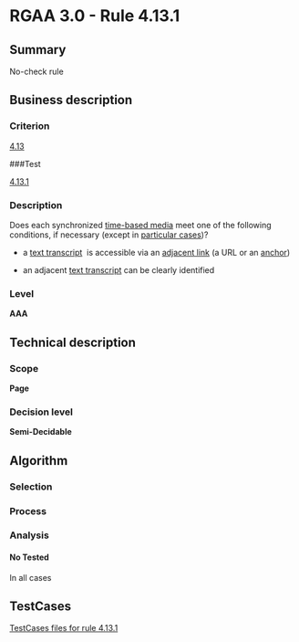 # RGAA 3.0 -  Rule 4.13.1

## Summary

No-check rule

## Business description

### Criterion

[4.13](http://asqatasun.github.io/RGAA--3.0--EN/RGAA3.0_Criteria_English_version_v1.html#crit-4-13)

###Test

[4.13.1](http://asqatasun.github.io/RGAA--3.0--EN/RGAA3.0_Criteria_English_version_v1.html#test-4-13-1)

### Description
Does each synchronized
    <a href="http://asqatasun.github.io/RGAA--3.0--EN/RGAA3.0_Glossary_English_version_v1.html#mMediaTemp">time-based
  media</a> meet one of the following conditions, if
    necessary (except
    in <a title="Particular cases for criterion 4.13" href="http://asqatasun.github.io/RGAA--3.0--EN/RGAA3.0_Particular_cases_English_version_v1.html#cpCrit4-">particular cases</a>)?
    <ul><li>a <a href="http://asqatasun.github.io/RGAA--3.0--EN/RGAA3.0_Glossary_English_version_v1.html#mTranscriptTextuel">text
    transcript</a>&nbsp; is accessible via an <a href="http://asqatasun.github.io/RGAA--3.0--EN/RGAA3.0_Glossary_English_version_v1.html#mLienAdj">adjacent
    link</a> (a URL or an  <a href="http://asqatasun.github.io/RGAA--3.0--EN/RGAA3.0_Glossary_English_version_v1.html#mAncreNom">anchor</a>)</li>
  <li>an adjacent <a href="http://asqatasun.github.io/RGAA--3.0--EN/RGAA3.0_Glossary_English_version_v1.html#mTranscriptTextuel">text
    transcript</a> can be clearly identified</li>
    </ul> 


### Level

**AAA**

## Technical description

### Scope

**Page**

### Decision level

**Semi-Decidable**

## Algorithm

### Selection

### Process

### Analysis

#### No Tested 

In all cases



##  TestCases 

[TestCases files for rule 4.13.1](https://github.com/Asqatasun/Asqatasun/tree/master/rules/rules-rgaa3.0/src/test/resources/testcases/rgaa30/Rgaa30Rule041301/) 


